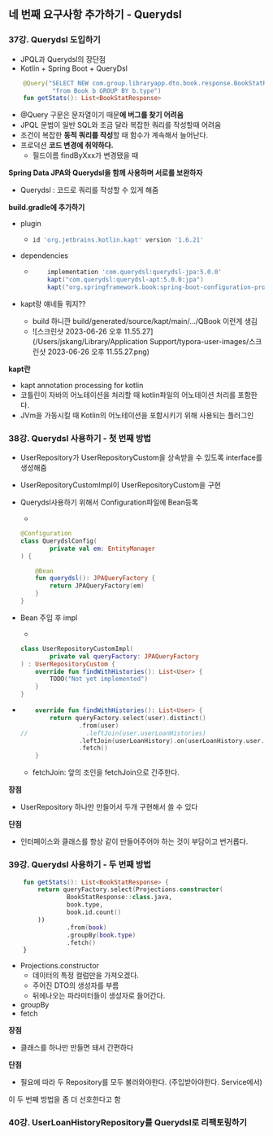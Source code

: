 ## 네 번째 요구사항 추가하기 - Querydsl

### 37강. Querydsl 도입하기

- JPQL과 Querydsl의 장단점
- Kotlin + Spring Boot + QueryDsl



```kotlin
    @Query("SELECT NEW com.group.libraryapp.dto.book.response.BookStatResponse(b.type, COUNT(b.id)) " +
            "from Book b GROUP BY b.type")
    fun getStats(): List<BookStatResponse>
```

- @Query 구문은 문자열이기 때문**에 버그를 찾기 어려움**
- JPQL 문법이 일반 SQL와 조금 달라 복잡한 쿼리를 작성할때 어려움
- 조건이 복잡한 **동적 쿼리를 작성**할 때 함수가 계속해서 늘어난다.
- 프로덕션 **코드 변경에 취약하다.**
  - 필드이름 findByXxx가 변경됐을 때



**Spring Data JPA와 Querydsl을 함께 사용하며 서로를 보완하자**

- Querydsl : 코드로 쿼리를 작성할 수 있게 해줌



**build.gradle에 추가하기**

- plugin

  - ```groovy
    id 'org.jetbrains.kotlin.kapt' version '1.6.21'
    ```

- dependencies

  - ```groovy
        implementation 'com.querydsl:querydsl-jpa:5.0.0'
        kapt("com.querydsl:querydsl-apt:5.0.0:jpa")
        kapt("org.springframework.book:spring-boot-configuration-processor")
    ```

- kapt랑 얘네들 뭐지??

  - build 하니깐 build/generated/source/kapt/main/.../QBook 이런게 생김
  -  ![스크린샷 2023-06-26 오후 11.55.27](/Users/jskang/Library/Application Support/typora-user-images/스크린샷 2023-06-26 오후 11.55.27.png)





**kapt란**

- kapt annotation processing for kotlin
- 코틀린이 자바의 어노테이션을 처리할 때 kotlin파일의 어노테이션 처리를 포함한다. 
- JVm을 가동시킬 때 Kotlin의 어노테이션을 포함시키기 위해 사용되는 플러그인



### 38강. Querydsl 사용하기 - 첫 번째 방법

- UserRepository가 UserRepositoryCustom을 상속받을 수 있도록 interface를 생성해줌
- UserRepositoryCustomImpl이 UserRepositoryCustom을 구현



- Querydsl사용하기 위해서 Configuration파일에 Bean등록

  - 

  ```kotlin
  @Configuration
  class QuerydslConfig(
          private val em: EntityManager
  ) {
  
      @Bean
      fun querydsl(): JPAQueryFactory {
          return JPAQueryFactory(em)
      }
  }
  ```

- Bean 주입 후 impl

  - 

  ```kotlin
  class UserRepositoryCustomImpl(
          private val queryFactory: JPAQueryFactory
  ) : UserRepositoryCustom {
      override fun findWithHistories(): List<User> {
          TODO("Not yet implemented")
      }
  }
  ```

- ```kotlin
      override fun findWithHistories(): List<User> {
          return queryFactory.select(user).distinct()
                  .from(user)
  //                .leftJoin(user.userLoanHistories)
                  .leftJoin(userLoanHistory).on(userLoanHistory.user.id.eq(user.id)).fetchJoin()
                  .fetch()
      }
  ```

  - fetchJoin: 앞의 조인을 fetchJoin으로 간주한다.



**장점**

- UserRepository 하나만 만들어서 두개 구현해서 쓸 수 있다

**단점**

- 인터페이스와 클래스를 항상 같이 만들어주어야 하는 것이 부담이고 번거롭다.



### 39강. Querydsl 사용하기 - 두 번째 방법

```kotlin
    fun getStats(): List<BookStatResponse> {
        return queryFactory.select(Projections.constructor(
                BookStatResponse::class.java,
                book.type,
                book.id.count()
        ))
                .from(book)
                .groupBy(book.type)
                .fetch()
    }
```



- Projections.constructor
  - 데이터의 특정 컬럼만을 가져오겠다.
  - 주어진 DTO의 생성자를 부름
  - 뒤에나오는 파라미터들이 생성자로 들어간다.
- groupBy
- fetch

**장점**

- 클래스를 하나만 만들면 돼서 간편하다

**단점**

- 필요에 따라 두 Repository를 모두 불러와야한다. (주입받아야한다. Service에서)



이 두 번째 방법을 좀 더 선호한다고 함



### 40강. UserLoanHistoryRepository를 Querydsl로 리팩토링하기

